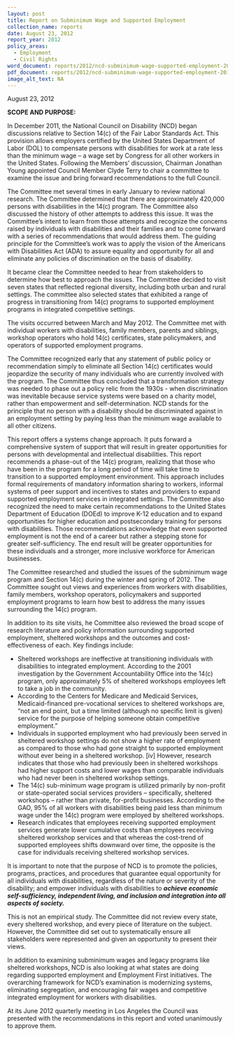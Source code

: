 ```yaml
---
layout: post
title: Report on Subminimum Wage and Supported Employment
collection_name: reports
date: August 23, 2012
report_year: 2012
policy_areas:
  - Employment
  - Civil Rights
word_document: reports/2012/ncd-subminimum-wage-supported-employment-2012.docx
pdf_document: reports/2012/ncd-subminimum-wage-supported-employment-2012.pdf
image_alt_text: NA
---
```

August 23, 2012

**S﻿COPE AND PURPOSE:**

In December 2011, the National Council on Disability (NCD) began discussions relative to Section 14(c) of the Fair Labor Standards Act. This provision allows employers certified by the United States Department of Labor (DOL) to compensate persons with disabilities for work at a rate less than the minimum wage – a wage set by Congress for all other workers in the United States. Following the Members’ discussion, Chairman Jonathan Young appointed Council Member Clyde Terry to chair a committee to examine the issue and bring forward recommendations to the full Council.

The Committee met several times in early January to review national research. The Committee determined that there are approximately 420,000 persons with disabilities in the 14(c) program. The Committee also discussed the history of other attempts to address this issue. It was the Committee’s intent to learn from those attempts and recognize the concerns raised by individuals with disabilities and their families and to come forward with a series of recommendations that would address them. The guiding principle for the Committee’s work was to apply the vision of the Americans with Disabilities Act (ADA) to assure equality and opportunity for all and eliminate any policies of discrimination on the basis of disability.

It became clear the Committee needed to hear from stakeholders to determine how best to approach the issues. The Committee decided to visit seven states that reflected regional diversity, including both urban and rural settings. The committee also selected states that exhibited a range of progress in transitioning from 14(c) programs to supported employment programs in integrated competitive settings.

The visits occurred between March and May 2012. The Committee met with individual workers with disabilities, family members, parents and siblings, workshop operators who hold 14(c) certificates, state policymakers, and operators of supported employment programs.

The Committee recognized early that any statement of public policy or recommendation simply to eliminate all Section 14(c) certificates would jeopardize the security of many individuals who are currently involved with the program. The Committee thus concluded that a transformation strategy was needed to phase out a policy relic from the 1930s - when discrimination was inevitable because service systems were based on a charity model, rather than empowerment and self-determination. NCD stands for the principle that no person with a disability should be discriminated against in an employment setting by paying less than the minimum wage available to all other citizens.

This report offers a systems change approach. It puts forward a comprehensive system of support that will result in greater opportunities for persons with developmental and intellectual disabilities. This report recommends a phase-out of the 14(c) program, realizing that those who have been in the program for a long period of time will take time to transition to a supported employment environment. This approach includes formal requirements of mandatory information sharing to workers, informal systems of peer support and incentives to states and providers to expand supported employment services in integrated settings. The Committee also recognized the need to make certain recommendations to the United States Department of Education (DOEd) to improve K-12 education and to expand opportunities for higher education and postsecondary training for persons with disabilities. Those recommendations acknowledge that even supported employment is not the end of a career but rather a stepping stone for greater self-sufficiency. The end result will be greater opportunities for these individuals and a stronger, more inclusive workforce for American businesses.

The Committee researched and studied the issues of the subminimum wage program and Section 14(c) during the winter and spring of 2012. The Committee sought out views and experiences from workers with disabilities, family members, workshop operators, policymakers and supported employment programs to learn how best to address the many issues surrounding the 14(c) program.

In addition to its site visits, he Committee also reviewed the broad scope of research literature and policy information surrounding supported employment, sheltered workshops and the outcomes and cost-effectiveness of each. Key findings include:

* Sheltered workshops are ineffective at transitioning individuals with disabilities to integrated employment. According to the 2001 investigation by the Government Accountability Office into the 14(c) program, only approximately 5% of sheltered workshops employees left to take a job in the community. [](<>)
* According to the Centers for Medicare and Medicaid Services, Medicaid-financed pre-vocational services to sheltered workshops are, “not an end point, but a time limited (although no specific limit is given) service for the purpose of helping someone obtain competitive employment.”
* Individuals in supported employment who had previously been served in sheltered workshop settings do not show a higher rate of employment as compared to those who had gone straight to supported employment without ever being in a sheltered workshop. [iv] However, research indicates that those who had previously been in sheltered workshops had higher support costs and lower wages than comparable individuals who had never been in sheltered workshop settings. [](<>)
* The 14(c) sub-minimum wage program is utilized primarily by non-profit or state-operated social services providers – specifically, sheltered workshops – rather than private, for-profit businesses. According to the GAO, 95% of all workers with disabilities being paid less than minimum wage under the 14(c) program were employed by sheltered workshops. [](<>)
* Research indicates that employees receiving supported employment services generate lower cumulative costs than employees receiving sheltered workshop services and that whereas the cost-trend of supported employees shifts downward over time, the opposite is the case for individuals receiving sheltered workshop services. [](<>)

It is important to note that the purpose of NCD is to promote the policies, programs, practices, and procedures that guarantee equal opportunity for all individuals with disabilities, regardless of the nature or severity of the disability; and empower individuals with disabilities to ***achieve economic self-sufficiency, independent living, and inclusion and integration into all aspects of society.***

This is not an empirical study. The Committee did not review every state, every sheltered workshop, and every piece of literature on the subject. However, the Committee did set out to systematically ensure all stakeholders were represented and given an opportunity to present their views.

In addition to examining subminimum wages and legacy programs like sheltered workshops, NCD is also looking at what states are doing regarding supported employment and Employment First initiatives. The overarching framework for NCD’s examination is modernizing systems, eliminating segregation, and encouraging fair wages and competitive integrated employment for workers with disabilities.

At its June 2012 quarterly meeting in Los Angeles the Council was presented with the recommendations in this report and voted unanimously to approve them.
